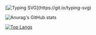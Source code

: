

[![Typing SVG](https://readme-typing-svg.demolab.com/?lines=Hey+my+name+is+Yassir+Yassin+!;Welcome+!)](https://git.io/typing-svg)

![Anurag's GitHub stats](https://github-readme-stats.vercel.app/api?username=yassirscreed&show_icons=true&theme=radical)

[![Top Langs](https://github-readme-stats.vercel.app/api/top-langs/?username=yassirscreed)](https://github.com/anuraghazra/github-readme-stats)


<!--
**yassirscreed/yassirscreed** is a ✨ _special_ ✨ repository because its `README.md` (this file) appears on your GitHub profile.

Here are some ideas to get you started:

- 🔭 I’m currently working on ...
- 🌱 I’m currently learning ...
- 👯 I’m looking to collaborate on ...
- 🤔 I’m looking for help with ...
- 💬 Ask me about ...
- 📫 How to reach me: ...
- 😄 Pronouns: ...
- ⚡ Fun fact: ...
-->
